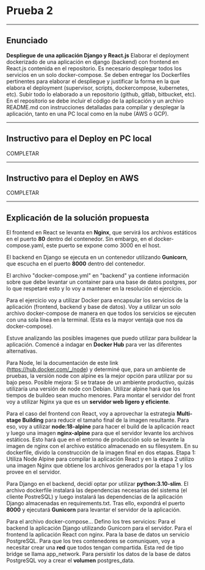 # Prueba 2
---
## Enunciado
**Despliegue de una aplicación Django y React.js** 
Elaborar el deployment dockerizado de una aplicación en django (backend) con frontend en React.js contenida en el repositorio. Es necesario desplegar todos los servicios en un solo docker-compose.
Se deben entregar los Dockerfiles pertinentes para elaborar el despliegue y justificar la forma en la que elabora el deployment (supervisor, scripts, dockercompose, kubernetes, etc).
Subir todo lo elaborado a un repositorio (github, gitlab, bitbucket, etc). En el repositorio se debe incluir el código de la aplicación y un archivo README.md con instrucciones detalladas para compilar y desplegar la aplicación, tanto en una PC local como en la nube (AWS o GCP).

---
## Instructivo para el Deploy en PC local
COMPLETAR

---

## Instructivo para el Deploy en AWS
COMPLETAR

---
## Explicación de la solución propuesta
El frontend en React se levanta en **Nginx**, que servirá los archivos estáticos en el puerto **80** dentro del contenedor. Sin embargo, en el docker-compose.yaml, este puerto se expone como 3000 en el host.

El backend en Django se ejecuta en un contenedor utilizando **Gunicorn**, que escucha en el puerto **8000** dentro del contenedor.

El archivo "docker-compose.yml" en "backend" ya contiene información sobre que debe levantar un container para una base de datos postgres, por lo que respetaré esto y lo voy a mantener en la resolución el ejercicio.

Para el ejercicio voy a utilizar Docker para encapsular los servicios de la aplicación (frontend, backend y base de datos). Voy a utilizar un solo archivo docker-compose de manera en que todos los servicios se ejecuten con una sola línea en la terminal. (Esta es la mayor ventaja que nos da docker-compose).

Estuve analizando las posibles imagenes que puedo utilizar para buildear la aplicación. Comencé a indagar en **Docker Hub** para ver las diferentes alternativas.

Para Node, leí la documentación de este link (https://hub.docker.com/_/node) y determiné que, para un ambiente de pruebas, la versión node con alpine es la mejor opción para utilizar por su bajo peso. Posible mejora: Si se tratase de un ambiente productivo, quizás utilizaría una versión de node con Debian. Utilizar alpine hará que los tiempos de buildeo sean mucho menores.
Para montar el servidor del front voy a utilizar Nginx ya que es un **servidor web ligero y eficiente**.

Para el caso del frontend con React, voy a aprovechar la estrategia **Multi-stage Building** para reducir el tamaño final de la imagen resultante. Para eso, voy a utilizar **node:18-alpine** para hacer el build de la aplicación react y luego una imagen **nginx-alpine** para que el servidor levante los archivos estáticos. Esto hará que en el entorno de producción solo se levante la imagen de nginx con el archivo estático almacenado en su filesystem. En su dockerfile, divido la construcción de la imagen final en dos etapas. Etapa 1: Utiliza Node Alpine para compilar la aplicación React y en la etapa 2 utilizo una imagen Nginx que obtiene los archivos generados por la etapa 1 y los provee en el servidor.

Para Django en el backend, decidí optar por utilizar **python:3.10-slim**. El archivo dockerfile instalará las dependencias necesarias del sistema (el cliente PostreSQL) y luego instalará las dependencias de la aplicación Django almacenadas en requirements.txt. Tras ello, expondrá el puerto **8000** y ejecutará **Gunicorn** para levantar el servidor de la aplicación. 

Para el archivo docker-compose...
Defino los tres servicios: Para el backend la aplicación Django utilizando Gunicorn para el servidor. Para el frontend la aplicación React con nginx. Para la base de datos un servicio PostgreSQL.
Para que los tres contenedores se comuniquen, voy a necesitar crear una **red** que todos tengan compartida. Esta red de tipo bridge se llama app_network.
Para persistir los datos de la base de datos PostgreSQL voy a crear el **volumen** postgres_data.

